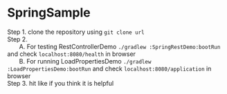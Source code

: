 # SpringSample
Step 1. clone the repository using `git clone url`<br>
Step 2. <br>
   &nbsp;&nbsp;&nbsp;&nbsp;&nbsp;&nbsp;  A. For testing RestControllerDemo `./gradlew :SpringRestDemo:bootRun` and check `localhost:8080/health` in browser <br>
    &nbsp;&nbsp;&nbsp;&nbsp;&nbsp;&nbsp; B. For running LoadPropertiesDemo `./gradlew :LoadPropertiesDemo:bootRun` and check `localhost:8080/application` in browser <br>
 Step 3. hit like if you think it is helpful
